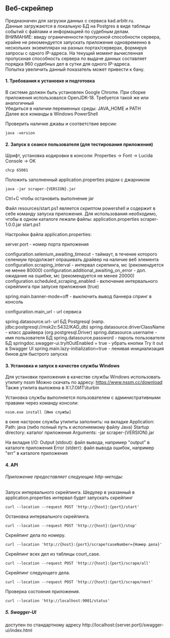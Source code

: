 ## Веб-скрейпер
Предназначен для загрузки данных с сервиса kad.arbitr.ru.  
Данные загружаются в локальную БД на Postgres в виде таблицы событий с файлами и информацией 
по судебным делам.  
ВНИМАНИЕ: ввиду ограниченности пропускной способности сервера, крайне не рекомендуется запускать приложение
одновременно в нескольких экземплярах на разных портах/серверах, формируя запросы с одного IP-адреса.
На текущий момент вычисленная пропускная способность сервера по выдаче данных составляет порядка 960 судебных дел 
в сутки для одного IP-адреса.  
Попытка увеличить данный показатель может привести к бану.

#### 1. Требования к установке и подготовка
В системе должен быть установлен Google Chrome.
При сборке приложения использовался OpenJDK-18. Требуется такой же или аналогичный\
Убедиться в наличии переменных среды: JAVA_HOME и PATH\
Далее все команды в Windows PowerShell

Проверить наличие джавы и соответствие версии:
```
java -version
```

#### 2. Запуск в сеансе пользователя (для тестирования приложения)
Шрифт, установка кодировки в консоли:
Properties -> Font -> Lucida Console -> OK
```
chcp 65001
```
Положить заполненный application.properties рядом с джарником

```
java -jar scraper-{VERSION}.jar
```

Ctrl+C чтобы остановить выполнение jar

Файл resources/start.ps1 является скриптом powershell и содержит в себе команду запуска приложения.
Для использования необходимо, чтобы в одном каталоге лежали файлы:
application.properties
scraper-1.0.0.jar
start.ps1

Настройки файла application.properties:

server.port - номер порта приложения

configuration.selenium_awaiting_timeout - таймаут, в течение которого селениум продолжает опрашивать драйвер на наличие веб элемента
configuration.scraping_interval - интервал скрепинга, мс (рекомендуется не менее 80000)
configuration.additional_awaiting_on_error - доп. ожидание на ошибке, мс (рекомендуется не менее 20000)
configuration.scheduled_scraping_enabled - включение интервального скрейпинга при запуске приложения (true) 

spring.main.banner-mode=off - выключить вывод баннера спринг в консоль

configuration.main_url - url сервиса

spring.datasource.url- url БД Postgresql (напр. jdbc:postgresql://msk2c:5432/KAD_db)
spring.datasource.driverClassName - класс драйвера (org.postgresql.Driver)
spring.datasource.username - имя пользователя БД 
spring.datasource.password - пароль пользователя БД 
springdoc.swagger-ui.tryItOutEnabled = true - убрать кнопки Try it out в Swagger UI
spring.main.lazy-initialization=true - ленивая инициализация бинов для быстрого запуска

#### 3. Установка и запуск в качестве службы Windows
Для установки приложения в качестве службы Windows использовать утилиту nssm
Можно скачать по адресу: https://www.nssm.cc/download
Также утилита выложена в X:\7.ОИТ\iturbin

Установка службы выполняется пользователем с административными правами через команду консоли:
```
nssm.exe install [Имя службы]
```
в окне настроек службы утилиты заполнить:
на вкладке Application:
Path: java (либо полный путь к исполняемому файлу Java)
Startup directory: каталог приложения
Arguments: -jar scraper-{VERSION}.jar

На вкладке I/O:
Output (stdout): файл вывода, например "output" в каталоге приложения
Error (stderr): файл вывода ошибок, например "err" в каталоге приложения



#### 4. API
###### Приложение предоставляет следующие http-методы:

Запуск интервального скрейпинга.
Шедулер в указанный в application.properties интервал будет запускать скрейпинг
```
curl --location --request POST 'http://{host}:{port}/start'
```
Остановка интервального скрейпинга.
```
curl --location --request POST 'http://{host}:{port}/stop'
```
Скрейпинг дела по номеру.
```
curl --location 'http://{host}:{port}/scrape?caseNumber={Номер дела}'
```
Скрейпинг всех дел из таблицы court_case. 
```
curl --location --request POST 'http://{host}:{port}/scrape/all'
```
Скрейпинг следующего дела.
```
curl --location --request POST 'http://{host}:{port}/scrape/next'
```
Проверка состояния приложения.
```
curl --location 'http://localhost:9001/status'
```
##### 5. Swagger-UI 
доступен по стандартному адресу
http://localhost:{server.port}/swagger-ui/index.html
